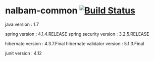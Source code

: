 # nalbam-common [![Build Status](https://travis-ci.org/nalbam/nalbam-common.svg?branch=master)](https://travis-ci.org/nalbam/nalbam-common)

java version : 1.7

spring version : 4.1.4.RELEASE
spring security version : 3.2.5.RELEASE

hibernate version : 4.3.7.Final
hibernate validator version : 5.1.3.Final

junit version : 4.12
